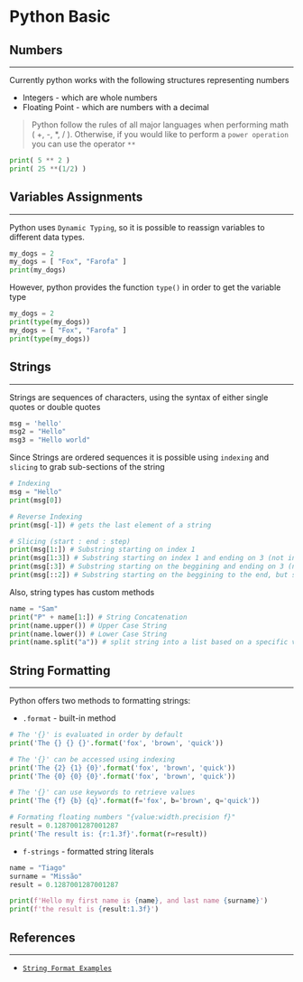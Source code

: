 # Python Basic

## Numbers
---

Currently python works with the following structures representing numbers

- Integers - which are whole numbers
- Floating Point - which are numbers with a decimal

> Python follow the rules of all major languages when performing math ( +, -, *, / ). Otherwise, if you would like to perform a `power operation` you can use the operator `**`

```python
print( 5 ** 2 )
print( 25 **(1/2) )
```

## Variables Assignments
---

Python uses `Dynamic Typing`, so it is possible to reassign variables to different data types.

```python
my_dogs = 2
my_dogs = [ "Fox", "Farofa" ]
print(my_dogs)
```

However, python provides the function `type()` in order to get the variable type

```python
my_dogs = 2
print(type(my_dogs))
my_dogs = [ "Fox", "Farofa" ]
print(type(my_dogs))
```

## Strings
---

Strings are sequences of characters, using the syntax of either single quotes or double quotes
```python
msg = 'hello'
msg2 = "Hello"
msg3 = "Hello world"
```

Since Strings are ordered sequences it is possible using `indexing` and `slicing` to grab sub-sections of the string

```python
# Indexing
msg = "Hello"
print(msg[0])

# Reverse Indexing
print(msg[-1]) # gets the last element of a string

# Slicing (start : end : step)
print(msg[1:]) # Substring starting on index 1
print(msg[1:3]) # Substring starting on index 1 and ending on 3 (not inclusive)
print(msg[:3]) # Substring starting on the beggining and ending on 3 (not inclusive)
print(msg[::2]) # Substring starting on the beggining to the end, but steping by two
```

Also, string types has custom methods

```python
name = "Sam"
print("P" + name[1:]) # String Concatenation
print(name.upper()) # Upper Case String
print(name.lower()) # Lower Case String
print(name.split("a")) # split string into a list based on a specific value
```

## String Formatting
---

Python offers two methods to formatting strings:

- `.format` - built-in method
```python
# The '{}' is evaluated in order by default
print('The {} {} {}'.format('fox', 'brown', 'quick'))

# The '{}' can be accessed using indexing
print('The {2} {1} {0}'.format('fox', 'brown', 'quick'))
print('The {0} {0} {0}'.format('fox', 'brown', 'quick'))

# The '{}' can use keywords to retrieve values
print('The {f} {b} {q}'.format(f='fox', b='brown', q='quick'))

# Formating floating numbers "{value:width.precision f}"
result = 0.1287001287001287
print('The result is: {r:1.3f}'.format(r=result))

```
- `f-strings` - formatted string literals
```python
name = "Tiago"
surname = "Missão"
result = 0.1287001287001287

print(f'Hello my first name is {name}, and last name {surname}')
print(f'the result is {result:1.3f}')
```

## References
---

- [`String Format Examples`](https://pyformat.info/)